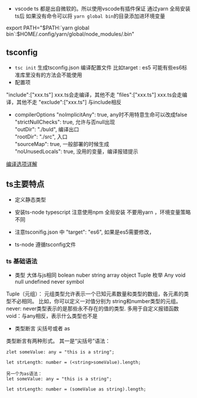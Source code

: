- vscode ts 都是出自微软的。所以使用vscode有插件保证
通过yarn 全局安装 ts后 如果没有命令可以将 `yarn global bin`的目录添加进环境变量

 export PATH="$PATH:`yarn global bin`:$HOME/.config/yarn/global/node_modules/.bin"
## tsconfig
- `tsc init` 
生成tsconfig.json 编译配置文件
比如target : es5 可能有些es6标准库里没有的方法会不能使用
- 配置项

"include":["xxx.ts"]  xxx.ts会走编译，其他不走
"files":["xxx.ts"]  xxx.ts会走编译，其他不走
"exclude":["xxx.ts"]  与include相反
- compilerOptions
"noImplicitAny": true, any时不用特意生命可以改成false<br/>
"strictNullChecks": true,  允许与否null出现<br/>
"outDir": "./buld",  编译出口<br/>
"rootDir": "./src", 入口<br/>
 "sourceMap": true,  一般部署的时候生成<br/>
"noUnusedLocals": true, 没用的变量，编译报错提示<br/>

 [编译选项详解](https://www.tslang.cn/docs/handbook/compiler-options.html)

## ts主要特点
- 定义静态类型

- 安装ts-node typescript 
注意使用npm 全局安装 不要用yarn ，环境变量策略不同
- 注意tsconifig.json 中 "target": "es6", 如果是es5需要修改，
- ts-node 遵循tsconfig文件

### ts 基础语法
- 类型  大体与js相同
bolean nuber string array object Tuple 枚举 Any void null undefined never symbol

Tuple（元组）： 元组类型允许表示一个已知元素数量和类型的数组，各元素的类型不必相同。 比如，你可以定义一对值分别为 string和number类型的元组。
never: never类型表示的是那些永不存在的值的类型. 多用于自定义报错函数
void：与any相反，表示什么类型也不是

- 类型断言
尖括号或者 as

类型断言有两种形式。 其一是“尖括号”语法：

```
zlet someValue: any = "this is a string";

let strLength: number = (<string>someValue).length;

另一个为as语法：
let someValue: any = "this is a string";

let strLength: number = (someValue as string).length;
```